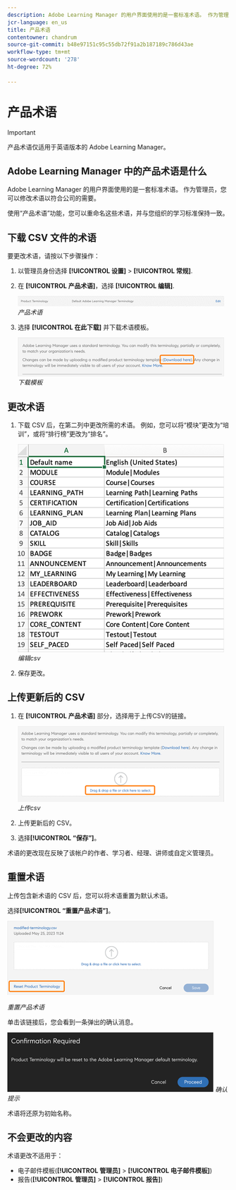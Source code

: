 ```yaml
---
description: Adobe Learning Manager 的用户界面使用的是一套标准术语。 作为管理员，您可以修改术语以符合公司的需要。
jcr-language: en_us
title: 产品术语
contentowner: chandrum
source-git-commit: b48e97151c95c55db72f91a2b187189c786d43ae
workflow-type: tm+mt
source-wordcount: '278'
ht-degree: 72%

---
```


# 产品术语

>[!IMPORTANT]
>
>产品术语仅适用于英语版本的 Adobe Learning Manager。

## Adobe Learning Manager 中的产品术语是什么

Adobe Learning Manager 的用户界面使用的是一套标准术语。 作为管理员，您可以修改术语以符合公司的需要。

使用“产品术语”功能，您可以重命名这些术语，并与您组织的学习标准保持一致。

## 下载 CSV 文件的术语

要更改术语，请按以下步骤操作：

1. 以管理员身份选择 **[!UICONTROL 设置]** > **[!UICONTROL 常规]**.
1. 在 **[!UICONTROL 产品术语]**，选择 **[!UICONTROL 编辑]**.

   ![](assets/product-terminology-settings.png)
   _产品术语_

1. 选择 **[!UICONTROL 在此下载]** 并下载术语模板。

   ![](assets/download-here-pt.png)
   _下载模板_

## 更改术语

1. 下载 CSV 后，在第二列中更改所需的术语。 例如，您可以将“模块”更改为“培训”，或将“排行榜”更改为“排名”。

   ![](assets/csv-product-terminology.png)
   _编辑csv_

1. 保存更改。

## 上传更新后的 CSV

1. 在 **[!UICONTROL 产品术语]** 部分，选择用于上传CSV的链接。

   ![](assets/update-the-csv.png)
   _上传csv_

1. 上传更新后的 CSV。
1. 选择&#x200B;**[!UICONTROL “保存”]**。

术语的更改现在反映了该帐户的作者、学习者、经理、讲师或自定义管理员。

## 重置术语

上传包含新术语的 CSV 后，您可以将术语重置为默认术语。

选择&#x200B;**[!UICONTROL “重置产品术语”]**。

![](assets/reset-the-terminology.png)

_重置产品术语_

单击该链接后，您会看到一条弹出的确认消息。

![](assets/confirmation.png)
_确认提示_

术语将还原为初始名称。

## 不会更改的内容

术语更改不适用于：

* 电子邮件模板(**[!UICONTROL 管理员]** > **[!UICONTROL 电子邮件模板]**)
* 报告(**[!UICONTROL 管理员]** > **[!UICONTROL 报告]**)

